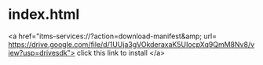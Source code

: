 # index.html
&lt;a href="itms-services://?action=download-manifest&amp;amp;     url= https://drive.google.com/file/d/1UUja3gVOkderaxaK5UIocpXq9QmM8Nv8/view?usp=drivesdk">     click this link to install &lt;/a>
